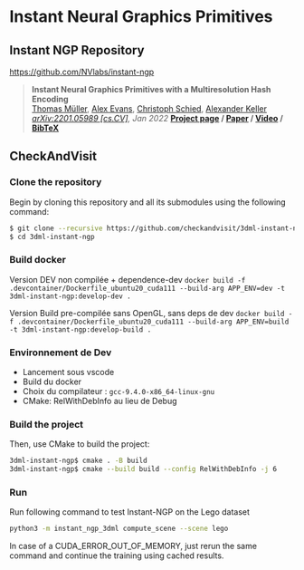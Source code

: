 # Instant Neural Graphics Primitives

## Instant NGP Repository
https://github.com/NVlabs/instant-ngp

> __Instant Neural Graphics Primitives with a Multiresolution Hash Encoding__  
> [Thomas Müller](https://tom94.net), [Alex Evans](https://research.nvidia.com/person/alex-evans), [Christoph Schied](https://research.nvidia.com/person/christoph-schied), [Alexander Keller](https://research.nvidia.com/person/alex-keller)  
> _[arXiv:2201.05989 [cs.CV]](https://arxiv.org/abs/2201.05989), Jan 2022_
> __[Project page](https://nvlabs.github.io/instant-ngp)&nbsp;/ [Paper](https://nvlabs.github.io/instant-ngp/assets/mueller2022instant.pdf)&nbsp;/ [Video](https://nvlabs.github.io/instant-ngp/assets/mueller2022instant.mp4)&nbsp;/ [BibTeX](https://nvlabs.github.io/instant-ngp/assets/mueller2022instant.bib)__


## CheckAndVisit

### Clone the repository
Begin by cloning this repository and all its submodules using the following command:
```sh
$ git clone --recursive https://github.com/checkandvisit/3dml-instant-ngp
$ cd 3dml-instant-ngp
```

### Build docker
Version DEV non compilée + dependence-dev
`docker build -f .devcontainer/Dockerfile_ubuntu20_cuda111 --build-arg APP_ENV=dev -t 3dml-instant-ngp:develop-dev .`

Version Build pre-compilée sans OpenGL, sans deps de dev
`docker build -f .devcontainer/Dockerfile_ubuntu20_cuda111 --build-arg APP_ENV=build -t 3dml-instant-ngp:develop-build .`

### Environnement de Dev
- Lancement sous vscode
- Build du docker
- Choix du compilateur : `gcc-9.4.0-x86_64-linux-gnu`
- CMake: RelWithDebInfo au lieu de Debug

### Build the project

Then, use CMake to build the project:
```sh
3dml-instant-ngp$ cmake . -B build
3dml-instant-ngp$ cmake --build build --config RelWithDebInfo -j 6
```

### Run
Run following command to test Instant-NGP on the Lego dataset
```sh
python3 -m instant_ngp_3dml compute_scene --scene lego
```

In case of a CUDA_ERROR_OUT_OF_MEMORY, just rerun the same command and continue the training using cached results.